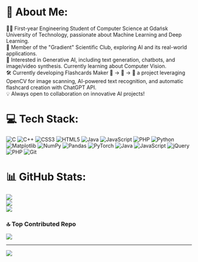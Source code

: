 # 💫 About Me:
👨‍🎓 First-year Engineering Student of Computer Science at Gdańsk University of Technology, passionate about Machine Learning and Deep Learning.<br>🔬 Member of the "Gradient" Scientific Club, exploring AI and its real-world applications.<br>🤖 Interested in Generative AI, including text generation, chatbots, and image/video synthesis. Currently learning about Computer Vision.<br>🛠️ Currently developing Flashcards Maker 📸 → 📝 → 🎴 a project leveraging OpenCV for image scanning, AI-powered text recognition, and automatic flashcard creation with ChatGPT API.<br>💡 Always open to collaboration on innovative AI projects!


# 💻 Tech Stack:
![C](https://img.shields.io/badge/c-%2300599C.svg?style=for-the-badge&logo=c&logoColor=white) ![C++](https://img.shields.io/badge/c++-%2300599C.svg?style=for-the-badge&logo=c%2B%2B&logoColor=white) ![CSS3](https://img.shields.io/badge/css3-%231572B6.svg?style=for-the-badge&logo=css3&logoColor=white) ![HTML5](https://img.shields.io/badge/html5-%23E34F26.svg?style=for-the-badge&logo=html5&logoColor=white) ![Java](https://img.shields.io/badge/java-%23ED8B00.svg?style=for-the-badge&logo=openjdk&logoColor=white) ![JavaScript](https://img.shields.io/badge/javascript-%23323330.svg?style=for-the-badge&logo=javascript&logoColor=%23F7DF1E) ![PHP](https://img.shields.io/badge/php-%23777BB4.svg?style=for-the-badge&logo=php&logoColor=white) ![Python](https://img.shields.io/badge/python-3670A0?style=for-the-badge&logo=python&logoColor=ffdd54) ![Matplotlib](https://img.shields.io/badge/Matplotlib-%23ffffff.svg?style=for-the-badge&logo=Matplotlib&logoColor=black) ![NumPy](https://img.shields.io/badge/numpy-%23013243.svg?style=for-the-badge&logo=numpy&logoColor=white) ![Pandas](https://img.shields.io/badge/pandas-%23150458.svg?style=for-the-badge&logo=pandas&logoColor=white) ![PyTorch](https://img.shields.io/badge/PyTorch-%23EE4C2C.svg?style=for-the-badge&logo=PyTorch&logoColor=white) ![Java](https://img.shields.io/badge/java-%23ED8B00.svg?style=for-the-badge&logo=openjdk&logoColor=white) ![JavaScript](https://img.shields.io/badge/javascript-%23323330.svg?style=for-the-badge&logo=javascript&logoColor=%23F7DF1E) ![jQuery](https://img.shields.io/badge/jquery-%230769AD.svg?style=for-the-badge&logo=jquery&logoColor=white) ![PHP](https://img.shields.io/badge/php-%23777BB4.svg?style=for-the-badge&logo=php&logoColor=white) ![Git](https://img.shields.io/badge/git-%23F05033.svg?style=for-the-badge&logo=git&logoColor=white)
# 📊 GitHub Stats:
![](https://github-readme-stats.vercel.app/api?username=KacperTrznadel&theme=aura&hide_border=false&include_all_commits=false&count_private=false)<br/>
![](https://nirzak-streak-stats.vercel.app/?user=KacperTrznadel&theme=aura&hide_border=false)<br/>
![](https://github-readme-stats.vercel.app/api/top-langs/?username=KacperTrznadel&theme=aura&hide_border=false&include_all_commits=false&count_private=false&layout=compact)

### 🔝 Top Contributed Repo
![](https://github-contributor-stats.vercel.app/api?username=KacperTrznadel&limit=5&theme=dark&combine_all_yearly_contributions=true)

---
[![](https://visitcount.itsvg.in/api?id=KacperTrznadel&icon=0&color=0)](https://visitcount.itsvg.in)

<!-- Proudly created with GPRM ( https://gprm.itsvg.in ) -->